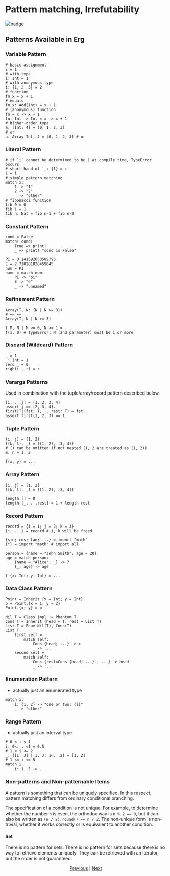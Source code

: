 # Pattern matching, Irrefutability

[![badge](https://img.shields.io/endpoint.svg?url=https%3A%2F%2Fgezf7g7pd5.execute-api.ap-northeast-1.amazonaws.com%2Fdefault%2Fsource_up_to_date%3Fowner%3Derg-lang%26repos%3Derg%26ref%3Dmain%26path%3Ddoc/EN/syntax/26_pattern_matching.md%26commit_hash%3D21e8145e83fb54ed77e7631deeee8a7e39b028a3)
](https://gezf7g7pd5.execute-api.ap-northeast-1.amazonaws.com/default/source_up_to_date?owner=erg-lang&repos=erg&ref=main&path=doc/EN/syntax/26_pattern_matching.md&commit_hash=21e8145e83fb54ed77e7631deeee8a7e39b028a3)

## Patterns Available in Erg

### Variable Pattern

```erg
# basic assignment
i = 1
# with type
i: Int = 1
# with anonymous type
i: {1, 2, 3} = 2
# function
fn x = x + 1
# equals
fn x: Add(Int) = x + 1
# (anonymous) function
fn = x -> x + 1
fn: Int -> Int = x -> x + 1
# higher-order type
a: [Int; 4] = [0, 1, 2, 3]
# or
a: Array Int, 4 = [0, 1, 2, 3] # or
```

### Literal Pattern

```erg
# if `i` cannot be determined to be 1 at compile time, TypeError occurs.
# short hand of `_: {1} = i`
1 = i
# simple pattern matching
match x:
    1 -> "1"
    2 -> "2"
    _ -> "other"
# fibonacci function
fib 0 = 0
fib 1 = 1
fib n: Nat = fib n-1 + fib n-2
```

### Constant Pattern

```erg
cond = False
match! cond:
    True => print!
    _ => print! "cond is False"

PI = 3.141592653589793
E = 2.718281828459045
num = PI
name = match num:
    PI -> "pi"
    E -> "e"
    _ -> "unnamed"
```

### Refinement Pattern

```erg
Array(T, N: {N | N >= 3})
# == ==
Array(T, N | N >= 3)

f M, N | M >= 0, N >= 1 = ...
f(1, 0) # TypeError: N (2nd parameter) must be 1 or more
```

### Discard (Wildcard) Pattern

```erg
_ = 1
_: Int = 1
zero _ = 0
right(_, r) = r
```

### Varargs Patterns

Used in combination with the tuple/array/record pattern described below.

```erg
[i, . .j] = [1, 2, 3, 4]
assert j == [2, 3, 4].
first|T|(fst: T, ...rest: T) = fst
assert first(1, 2, 3) == 1
```

### Tuple Pattern

```erg
(i, j) = (1, 2)
((k, l), _) = ((1, 2), (3, 4))
# () can be omitted if not nested (1, 2 are treated as (1, 2))
m, n = 1, 2

f(x, y) = ...
```

### Array Pattern

```erg
[i, j] = [1, 2]
[[k, l], _] = [[1, 2], [3, 4]]

length [] = 0
length [_, . .rest] = 1 + length rest
```

### Record Pattern

```erg
record = {i = 1; j = 2; k = 3}
{j; ...} = record # i, k will be freed

{sin; cos; tan; ...} = import "math"
{*} = import "math" # import all

person = {name = "John Smith"; age = 20}
age = match person:
    {name = "Alice"; _} -> 7
    {_; age} -> age

f {x: Int; y: Int} = ...
```

### Data Class Pattern

```erg
Point = Inherit {x = Int; y = Int}
p = Point.{x = 1; y = 2}
Point.{x; y} = p

Nil T = Class Impl := Phantom T
Cons T = Inherit {head = T; rest = List T}
List T = Enum Nil(T), Cons(T)
List T.
    first self =
        match self:
            Cons.{head; ...} -> x
            _ -> ...
    second self =
        match self:
            Cons.{rest=Cons.{head; ...} ; ...} -> head
            _ -> ...
```

### Enumeration Pattern

* actually just an enumerated type

```erg
match x:
    i: {1, 2} -> "one or two: {i}"
    _ -> "other"
```

### Range Pattern

* actually just an interval type

```erg
# 0 < i < 1
i: 0<... <1 = 0.5
# 1 < j <= 2
_: {[I, J] | I, J: 1<. .2} = [1, 2]
# 1 <= i <= 5
match i
    i: 1..5 -> ...
```

### Non-patterns and Non-patternable Items

A pattern is something that can be uniquely specified. In this respect, pattern matching differs from ordinary conditional branching.

The specification of a condition is not unique. For example, to determine whether the number `n` is even, the orthodox way is `n % 2 == 0`, but it can also be written as `(n / 2).round() == n / 2`.
The non-unique form is non-trivial, whether it works correctly or is equivalent to another condition.

#### Set

There is no pattern for sets. There is no pattern for sets because there is no way to retrieve elements uniquely.
They can be retrieved with an iterator, but the order is not guaranteed.

<p align='center'>
    <a href='./25_object_system.md'>Previous</a> | <a href='./27_comprehension.md'>Next</a>
</p>
